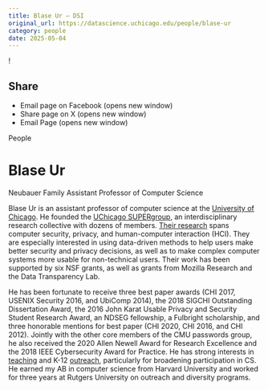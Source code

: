 ```yaml
---
title: Blase Ur – DSI
original_url: https://datascience.uchicago.edu/people/blase-ur
category: people
date: 2025-05-04
---
```


<!-- Table-like structure detected -->

!

## Share

* Email page on Facebook (opens new window)
* Share page on X (opens new window)
* Email Page (opens new window)

<!-- Table-like structure detected -->

People

# Blase Ur

Neubauer Family Assistant Professor of Computer Science

Blase Ur is an assistant professor of computer science at the [University of Chicago](https://cs.uchicago.edu/). He founded the [UChicago SUPERgroup](https://super.cs.uchicago.edu/), an interdisciplinary research collective with dozens of members. [Their research](https://www.blaseur.com/pubs.htm) spans computer security, privacy, and human-computer interaction (HCI). They are especially interested in using data-driven methods to help users make better security and privacy decisions, as well as to make complex computer systems more usable for non-technical users. Their work has been supported by six NSF grants, as well as grants from Mozilla Research and the Data Transparency Lab.

He has been fortunate to receive three best paper awards (CHI 2017, USENIX Security 2016, and UbiComp 2014), the 2018 SIGCHI Outstanding Dissertation Award, the 2016 John Karat Usable Privacy and Security Student Research Award, an NDSEG fellowship, a Fulbright scholarship, and three honorable mentions for best paper (CHI 2020, CHI 2016, and CHI 2012). Jointly with the other core members of the CMU passwords group, he also received the 2020 Allen Newell Award for Research Excellence and the 2018 IEEE Cybersecurity Award for Practice. He has strong interests in [teaching](https://www.blaseur.com/teaching.htm) and K-12 [outreach](https://www.blaseur.com/outreach.htm), particularly for broadening participation in CS. He earned my AB in computer science from Harvard University and worked for three years at Rutgers University on outreach and diversity programs.